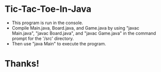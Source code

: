 # Tic-Tac-Toe-In-Java
- This program is run in the console. 
- Compile Main.java, Board.java, and Game.java by using "javac Main.java", "javac Board.java", and "javac Game.java" in the command prompt for the '/src' directory. 
- Then use "java Main" to execute the program.
#
# Thanks!
